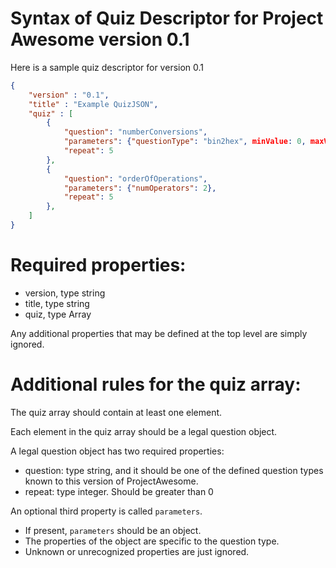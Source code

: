 # Syntax of Quiz Descriptor for Project Awesome version 0.1 

Here is a sample quiz descriptor for version 0.1

```json
{
	"version" : "0.1",
	"title" : "Example QuizJSON",
	"quiz" : [
    	{ 
        	"question": "numberConversions", 
        	"parameters": {"questionType": "bin2hex", minValue: 0, maxValue: 255},
        	"repeat": 5
    	},
    	{ 
        	"question": "orderOfOperations", 
        	"parameters": {"numOperators": 2},
        	"repeat": 5
    	},
    ]
}
```  

# Required properties:

* version, type string
* title, type string
* quiz, type Array

Any additional properties that may be defined at the top level are simply ignored.

# Additional rules for the quiz array:

The quiz array should contain at least one element.

Each element in the quiz array should be a legal question object.

A legal question object has two required properties:
* question: type string, and it should be one of the defined question types known to this version of ProjectAwesome.
* repeat: type integer.  Should be greater than 0

An optional third property is called `parameters`.  
* If present, `parameters` should be an object.  
* The properties of the object are specific to the question type.  
* Unknown or unrecognized properties are just ignored.

